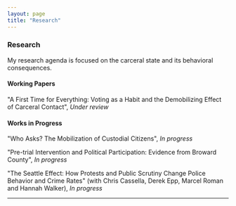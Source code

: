 ```yaml
---
layout: page
title: "Research"
---
```



### Research

My research agenda is focused on the carceral state and its behavioral consequences.


#### Working Papers

"A First Time for Everything: Voting as a Habit and the Demobilizing Effect of Carceral Contact", *Under review*

#### Works in Progress

"Who Asks? The Mobilization of Custodial Citizens", *In progress*

"Pre-trial Intervention and Political Participation: Evidence from Broward County", *In progress*

"The Seattle Effect: How Protests and Public Scrutiny Change Police Behavior and Crime Rates" (with Chris Cassella, Derek Epp, Marcel Roman and Hannah Walker), *In progress*

---
